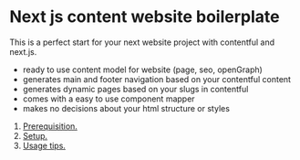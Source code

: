 # Next js content website boilerplate

This is a perfect start for your next website project with contentful and next.js. 

- ready to use content model for website (page, seo, openGraph) 
- generates main and footer navigation based on your contentful content 
- generates dynamic pages based on your slugs in contentful 
- comes with a easy to use component mapper 
- makes no decisions about your html structure or styles 

1. [ Prerequisition. ](#desc)
1. [ Setup. ](#desc)
2. [ Usage tips. ](#usage)
